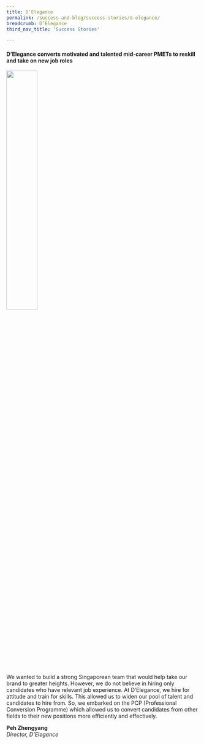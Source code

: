 ```yaml
---
title: D’Elegance
permalink: /success-and-blog/success-stories/d-elegance/
breadcrumb: D’Elegance
third_nav_title: 'Success Stories'

---
```


<h4>D’Elegance converts motivated and talented mid-career PMETs to reskill and take on new job roles</h4>

<img src="/images/images-2021/SuccessStories-DElegance.jpg" style="width:40%;">

<p>We wanted to build a strong Singaporean team that would help take our brand to greater heights. However, we do not believe in hiring only candidates who have relevant job experience. At D’Elegance, we hire for attitude and train for skills. This allowed us to widen our pool of talent and candidates to hire from. So, we embarked on the PCP (Professional Conversion Programme) which allowed us to convert candidates from other fields to their new positions more efficiently and effectively.</p>

<b>Peh Zhengyang</b><br>
<i>Director, D’Elegance</i>

